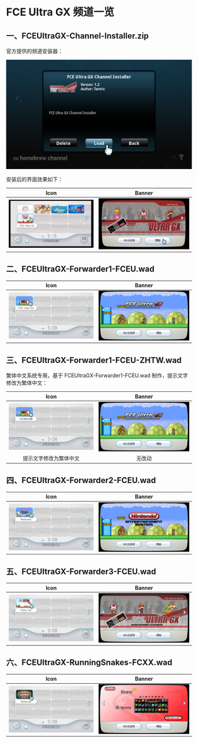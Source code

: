 # FCE Ultra GX 频道一览


## 一、FCEUltraGX-Channel-Installer.zip

官方提供的频道安装器：

![频道安装器](./channel-installer.png)

安装后的界面效果如下：

| Icon | Banner |
| :---: | :---: |
| ![Icon](./channel-icon.png) | ![Banner](./channel-banner.png) |


## 二、FCEUltraGX-Forwarder1-FCEU.wad

| Icon | Banner |
| :---: | :---: |
| ![Icon](./FCEUltraGX-Forwarder1-FCEU-icon.png) | ![Banner](./FCEUltraGX-Forwarder1-FCEU-banner.png) |


## 三、FCEUltraGX-Forwarder1-FCEU-ZHTW.wad

繁体中文系统专用，基于 FCEUltraGX-Forwarder1-FCEU.wad 制作，提示文字修改为繁体中文：

| Icon | Banner |
| :---: | :---: |
| ![Icon](./FCEUltraGX-Forwarder1-FCEU-ZHTW-icon.png) | ![Banner](./FCEUltraGX-Forwarder1-FCEU-banner.png) |
| 提示文字修改为繁体中文 | 无改动 |


## 四、FCEUltraGX-Forwarder2-FCEU.wad

| Icon | Banner |
| :---: | :---: |
| ![Icon](./FCEUltraGX-Forwarder2-FCEU-icon.png) | ![Banner](./FCEUltraGX-Forwarder2-FCEU-banner.png) |


## 五、FCEUltraGX-Forwarder3-FCEU.wad

| Icon | Banner |
| :---: | :---: |
| ![Icon](./FCEUltraGX-Forwarder3-FCEU-icon.png) | ![Banner](./FCEUltraGX-Forwarder3-FCEU-banner.png) |

## 六、FCEUltraGX-RunningSnakes-FCXX.wad

| Icon | Banner |
| :---: | :---: |
| ![Icon](./FCEUltraGX-RunningSnakes-FCXX-icon.png) | ![Banner](./FCEUltraGX-RunningSnakes-FCXX-banner.png) |
